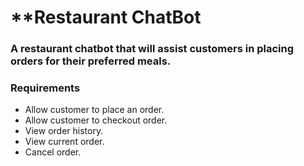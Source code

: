 # \*\*Restaurant ChatBot

### A restaurant chatbot that will assist customers in placing orders for their preferred meals.

### Requirements

- Allow customer to place an order.
- Allow customer to checkout order.
- View order history.
- View current order.
- Cancel order.
